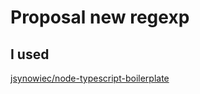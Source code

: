 # Proposal new regexp

## I used
[jsynowiec/node-typescript-boilerplate](https://github.com/jsynowiec/node-typescript-boilerplate)
